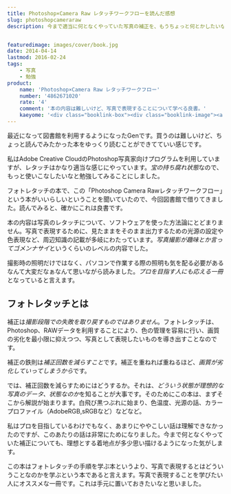 ```yaml
---
title: Photoshop×Camera Raw レタッチワークフローを読んだ感想
slug: photoshopcameraraw
description: 今まで適当に何となくやっていた写真の補正を、もうちょっと何とかしたいなと思い読んでみました。写真で表現することについてかなり詳しく記述されており、非常に勉強になりました。Photoshopの操作より、写真で表現に関する知識が役に立ちます。


featuredimage: images/cover/book.jpg
date: 2014-04-14
lastmod: 2016-02-24
tags: 
    - 写真
    - 勉強
product:
    name: 'Photoshop×Camera Raw レタッチワークフロー'
    number: '4862671020'
    rate: '4'
    comment: '本の内容は難しいけど、写真で表現することについて学べる良書。'
    kaeyome: '<div class="booklink-box"><div class="booklink-image"><a href="http://www.amazon.co.jp/exec/obidos/asin/4862671020/illusionspace-22/" rel="nofollow" target="_blank"><img src="http://ecx.images-amazon.com/images/I/51J6eY4UuIL._SL160_.jpg" style="border: none;" /></a></div><div class="booklink-info"><div class="booklink-name"><a href="http://www.amazon.co.jp/exec/obidos/asin/4862671020/illusionspace-22/" rel="nofollow" target="_blank">Photoshop×Camera Raw レタッチワークフロー フォトグラファーが知りたかった速さと質を高める方法</a><div class="booklink-powered-date">posted with <a href="http://yomereba.com" rel="nofollow" target="_blank">ヨメレバ</a></div></div><div class="booklink-detail">茂手木 秀行 ワークスコーポレーション 2011-03-29    </div><div class="booklink-link2"><div class="shoplinkamazon"><a href="http://www.amazon.co.jp/exec/obidos/asin/4862671020/illusionspace-22/" rel="nofollow" target="_blank" title="アマゾン" >Amazonで購入</a></div><div class="shoplinkrakuten"><a href="http://hb.afl.rakuten.co.jp/hgc/11acbc01.369b1bf6.11acbc02.cabf9fe9/?pc=http%3A%2F%2Fbooks.rakuten.co.jp%2Frb%2F11126542%2F%3Fscid%3Daf_ich_link_urltxt%26m%3Dhttp%3A%2F%2Fm.rakuten.co.jp%2Fev%2Fbook%2F" rel="nofollow" target="_blank" title="楽天ブックス" >楽天ブックスで購入</a></div>                         <div class="shoplinkkino"><a href="http://ck.jp.ap.valuecommerce.com/servlet/referral?sid=3085416&pid=882196163&vc_url=http%3A%2F%2Fwww.kinokuniya.co.jp%2Ff%2Fdsg-01-9784862671028" target="_blank" title="kino" >紀伊國屋書店で購入<img src="http://ad.jp.ap.valuecommerce.com/servlet/gifbanner?sid=3085416&pid=882196163" height="1" width="1" border="0"></a></div>                   </div></div><div class="booklink-footer"></div></div>'
---
```


最近になって図書館を利用するようになったGenです。買うのは難しいけど、ちょっと読んでみたかった本をゆっくり読むことができてていい感じです。

私はAdobe Creative CloudのPhotoshop写真家向けプログラムを利用していますが、レタッチはかなり適当な感じにやっています。<em>宝の持ち腐れ状態</em>なので、もっと使いこなしたいなと勉強してみることにしました。

フォトレタッチの本で、この「Photoshop Camera Rawレタッチワークフロー」という本がいいらしいということを聞いていたので、今回図書館で借りてきました。読んでみると、確かにこれは良書です。

本の内容は写真のレタッチについて、ソフトウェアを使った方法論にとどまりません。写真で表現するために、見たままをそのまま出力するための光源の設定や色表現など、周辺知識の記載が多岐にわたっています。<em>写真撮影が趣味とか言ってゴメンナサイ</em>というくらいのレベルの内容でした。

撮影時の照明だけではなく、パソコンで作業する際の照明も気を配る必要があるなんて大変だなぁなんて思いながら読みました。<em>プロを目指す人にも応える一冊</em>となっていると言えます。


## フォトレタッチとは


補正は<em>撮影段階での失敗を取り戻すものではありません</em>。フォトレタッチは、Photoshop、RAWデータを利用することにより、色の管理を容易に行い、画質の劣化を最小限に抑えつつ、写真として表現したいものを導き出すことなのです。

補正の鉄則は<em>補正回数を減らすこと</em>です。補正を重ねれば重ねるほど、<em>画質が劣化していってしまうから</em>です。

では、補正回数を減らすためにはどうするか。それは、<em>どういう状態が理想的な写真のデータ、状態なのか</em>を知ることが大事です。そのためにこの本は、まずそこから解説が始まります。白飛び黒つぶれに始まり、色温度、光源の話、カラープロファイル（AdobeRGB,sRGBなど）などなど。

私はプロを目指しているわけでもなく、あまりにややこしい話は理解できなかったのですが、このあたりの話は非常にためになりました。今まで何となくやっていた補正についても、理想とする着地点が多少思い描けるようになった気がします。

この本はフォトレタッチの手順を学ぶ本というより、写真で表現するとはどういうことなのかを学ぶという本であると言えます。写真で表現することを学びたい人にオススメな一冊です。これは手元に置いておきたいなと思いました。


  